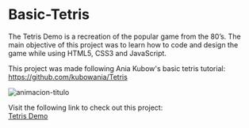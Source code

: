 # Basic-Tetris

The Tetris Demo is a recreation of the popular game from the 80’s.
The main objective of this project was to learn how to code and design the game while using HTML5, CSS3 and JavaScript.

This project was made following Ania Kubow's basic tetris tutorial: https://github.com/kubowania/Tetris

![animacion-titulo](https://user-images.githubusercontent.com/77553105/175080605-50c76885-1384-4753-b764-5ad27c364cdd.gif)

Visit the following link to check out this project: <br>
[Tetris Demo](https://basic-tetris-plum.vercel.app/)
